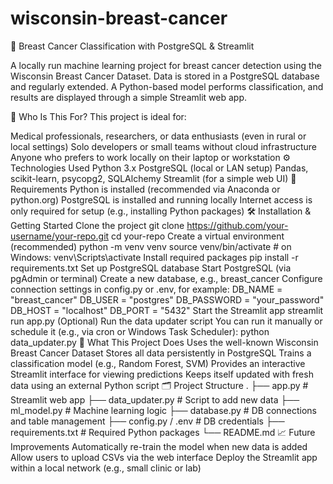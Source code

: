 # wisconsin-breast-cancer

🧠 Breast Cancer Classification with PostgreSQL & Streamlit

A locally run machine learning project for breast cancer detection using the Wisconsin Breast Cancer Dataset.
Data is stored in a PostgreSQL database and regularly extended. A Python-based model performs classification, and results are displayed through a simple Streamlit web app.

📌 Who Is This For?
This project is ideal for:

Medical professionals, researchers, or data enthusiasts (even in rural or local settings)
Solo developers or small teams without cloud infrastructure
Anyone who prefers to work locally on their laptop or workstation
⚙️ Technologies Used
Python 3.x
PostgreSQL (local or LAN setup)
Pandas, scikit-learn, psycopg2, SQLAlchemy
Streamlit (for a simple web UI)
🧰 Requirements
Python is installed (recommended via Anaconda or python.org)
PostgreSQL is installed and running locally
Internet access is only required for setup (e.g., installing Python packages)
🛠️ Installation & Getting Started
Clone the project
git clone https://github.com/your-username/your-repo.git
cd your-repo
Create a virtual environment (recommended)
python -m venv venv
source venv/bin/activate  # on Windows: venv\Scripts\activate
Install required packages
pip install -r requirements.txt
Set up PostgreSQL database
Start PostgreSQL (via pgAdmin or terminal)
Create a new database, e.g., breast_cancer
Configure connection settings in config.py or .env, for example:
DB_NAME = "breast_cancer"
DB_USER = "postgres"
DB_PASSWORD = "your_password"
DB_HOST = "localhost"
DB_PORT = "5432"
Start the Streamlit app
streamlit run app.py
(Optional) Run the data updater script
You can run it manually or schedule it (e.g., via cron or Windows Task Scheduler):
python data_updater.py
🧠 What This Project Does
Uses the well-known Wisconsin Breast Cancer Dataset
Stores all data persistently in PostgreSQL
Trains a classification model (e.g., Random Forest, SVM)
Provides an interactive Streamlit interface for viewing predictions
Keeps itself updated with fresh data using an external Python script
🗂️ Project Structure
.
├── app.py               # Streamlit web app
├── data_updater.py      # Script to add new data
├── ml_model.py          # Machine learning logic
├── database.py          # DB connections and table management
├── config.py / .env     # DB credentials
├── requirements.txt     # Required Python packages
└── README.md
📈 Future Improvements
Automatically re-train the model when new data is added
Allow users to upload CSVs via the web interface
Deploy the Streamlit app within a local network (e.g., small clinic or lab)
